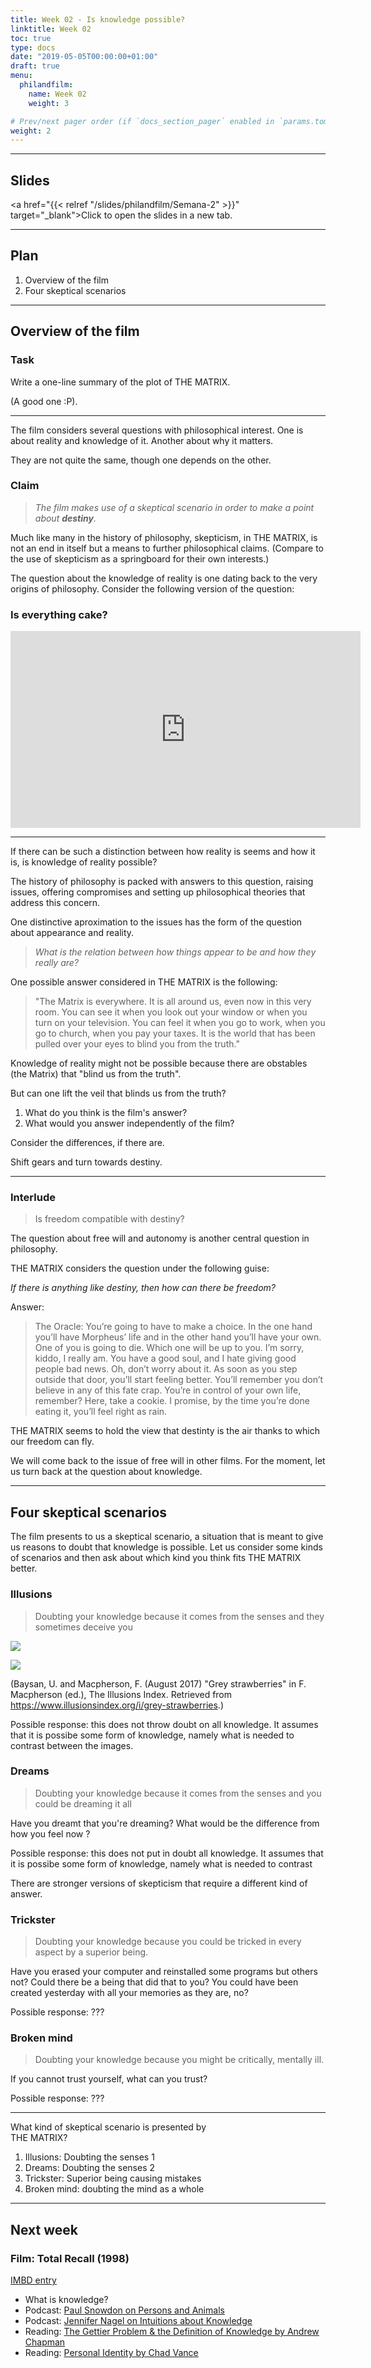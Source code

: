 ```yaml
---
title: Week 02 - Is knowledge possible?
linktitle: Week 02 
toc: true
type: docs
date: "2019-05-05T00:00:00+01:00"
draft: true
menu:
  philandfilm:
    name: Week 02
    weight: 3

# Prev/next pager order (if `docs_section_pager` enabled in `params.toml`)
weight: 2
---
```


---

## Slides


<a href="{{< relref "/slides/philandfilm/Semana-2" >}}" target="_blank">Click to open the slides in a new tab.</a>

---

## Plan

1.  Overview of the film
2.  Four skeptical scenarios


---

## Overview of the film

### Task 

Write a one-line summary of the plot of THE MATRIX.

(A good one :P).

---

The film considers several questions with philosophical interest. One is about reality and knowledge of it. Another about why it matters.

They are not quite the same, though one depends on the other.

### Claim

> *The film makes use of a skeptical scenario in order to make a point about **destiny**.*

Much like many in the history of philosophy, skepticism, in THE MATRIX, is not an end in itself but a means to further philosophical claims. (Compare to the use of skepticism as a springboard for their own interests.)

The question about the knowledge of reality is one dating back to the very origins of philosophy. Consider the following version of the question:


### Is everything cake?

<iframe width="560" height="315" src="https://www.youtube-nocookie.com/embed/KIRE8yscK_o" title="YouTube video player" frameborder="0" allow="accelerometer; autoplay; clipboard-write; encrypted-media; gyroscope; picture-in-picture" allowfullscreen></iframe>


---


If there can be such a distinction between how reality is seems and how it is, is knowledge of reality possible?

The history of philosophy is packed with answers to this question, raising issues, offering compromises and setting up philosophical theories that address this concern.

One distinctive aproximation to the issues has the form of the question about appearance and reality. 

>*What is the relation between how things appear to be and how they really are?*

One possible answer considered in THE MATRIX is the following:

>"The Matrix is everywhere. It is all around us, even now in this very room. You can see it when you look out your window or when you turn on your television. You can feel it when you go to work, when you go to church, when you pay your taxes. It is the world that has been pulled over your eyes to blind you from the truth."

Knowledge of reality might not be possible because there are obstables (the Matrix) that "blind us from the truth".

But can one lift the veil that blinds us from the truth? 

1. What do you think is the film's answer?
1. What would you answer independently of the film?

Consider the differences, if there are.

Shift gears and turn towards destiny.

---


### Interlude

> Is freedom compatible with destiny?

The question about free will and autonomy is another central question in philosophy.

THE MATRIX considers the question under the following guise:

*If there is anything like destiny, then how can there be freedom?*

Answer:
> The Oracle: You’re going to have to make a choice. In the one hand you’ll have Morpheus’ life and in the other hand you’ll have your own. One of you is going to die. Which one will be up to you. I’m sorry, kiddo, I really am. You have a good soul, and I hate giving good people bad news. Oh, don’t worry about it. As soon as you step outside that door, you’ll start feeling better. You’ll remember you don’t believe in any of this fate crap. You’re in control of your own life, remember? Here, take a cookie. I promise, by the time you’re done eating it, you’ll feel right as rain.

THE MATRIX seems to hold the view that destinty is the air thanks to which our freedom can fly. 

We will come back to the issue of free will in other films. For the moment, let us turn back at the question about knowledge.

---

## Four skeptical scenarios


The film presents to us a skeptical scenario, a situation that is meant to give us reasons to doubt that knowledge is possible. Let us consider some kinds of scenarios and then ask about which kind you think fits THE MATRIX better.

### Illusions 

> Doubting your knowledge because it comes from the senses and they sometimes deceive you



![](https://www.illusionsindex.org/images/illusions/grey-strawberries/greystrawberriesmainimage.png)

![](https://www.illusionsindex.org/images/illusions/grey-strawberries/greystrawberriesaltered.png.jpg)

(Baysan, U. and Macpherson, F. (August 2017) "Grey strawberries" in F. Macpherson (ed.), The Illusions Index. Retrieved from https://www.illusionsindex.org/i/grey-strawberries.)


Possible response: this does not throw doubt on all knowledge. It assumes that it is possibe some form of knowledge, namely what is needed to contrast between the images.

### Dreams

> Doubting your knowledge because it comes from the senses and you could be dreaming it all


Have you dreamt that you're dreaming? What would be the difference from how you feel now ?

Possible response: this does not put in doubt all knowledge. It assumes that it is possibe some form of knowledge, namely what is needed to contrast

There are stronger versions of skepticism that require a different kind of answer.

### Trickster

> Doubting your knowledge because you could be tricked in every aspect by a superior being.

Have you erased your computer and reinstalled some programs but others not? Could there be a being that did that to you? You could have been created yesterday with all your memories as they are, no?

Possible response: ???


### Broken mind

> Doubting your knowledge because you might be critically, mentally ill.

If you cannot trust yourself, what can you trust?

Possible response: ???


---

What kind of skeptical scenario is presented by  
THE MATRIX?

1.  Illusions: Doubting the senses 1
2.  Dreams: Doubting the senses 2 
3.  Trickster: Superior being causing mistakes
4.  Broken mind: doubting the mind as a whole

---

## Next week

### Film: Total Recall (1998) 
[IMBD entry](https://www.imdb.com/title/tt0100802/)

* What is knowledge?
* Podcast: [Paul Snowdon on Persons and Animals](http://philosophybites.libsyn.com/paul_snowdon_on_persons_and_animals)
* Podcast: [Jennifer Nagel on Intuitions about Knowledge](http://philosophybites.libsyn.com/jennifer-nagel-on-intuitions-about-knoweldge)
* Reading: [The Gettier Problem & the Definition of Knowledge by Andrew Chapman](https://1000wordphilosophy.wordpress.com/2014/04/10/the-gettier-problem/)
* Reading: [Personal Identity by Chad Vance](hhttps://1000wordphilosophy.com/2014/02/10/personal-identity/)
